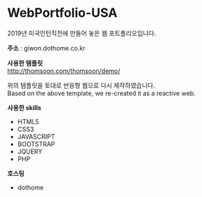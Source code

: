 # WebPortfolio-USA
 2019년 미국인턴직전에 만들어 놓은 웹 포트폴리오입니다.

**주소** : giwon.dothome.co.kr

**사용한 템플릿**  
http://thomsoon.com/thomsoon/demo/

위의 템플릿을 토대로 반응형 웹으로 다시 제작하였습니다.  
Based on the above template, we re-created it as a reactive web.



**사용한 skills**
- HTML5
- CSS3
- JAVASCRIPT
- BOOTSTRAP
- JQUERY
- PHP

**호스팅**  
- dothome
